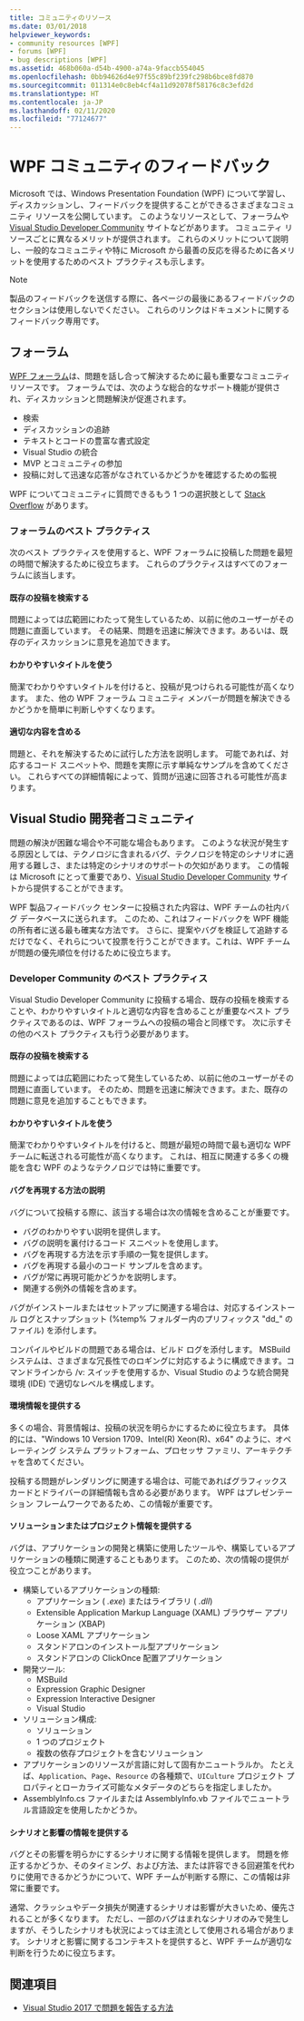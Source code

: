 ```yaml
---
title: コミュニティのリソース
ms.date: 03/01/2018
helpviewer_keywords:
- community resources [WPF]
- forums [WPF]
- bug descriptions [WPF]
ms.assetid: 468b060a-d54b-4900-a74a-9faccb554045
ms.openlocfilehash: 0bb94626d4e97f55c89bf239fc298b6bce8fd870
ms.sourcegitcommit: 011314e0c8eb4cf4a11d92078f58176c8c3efd2d
ms.translationtype: HT
ms.contentlocale: ja-JP
ms.lasthandoff: 02/11/2020
ms.locfileid: "77124677"
---
```

# <a name="wpf-community-feedback"></a>WPF コミュニティのフィードバック

Microsoft では、Windows Presentation Foundation (WPF) について学習し、ディスカッションし、フィードバックを提供することができるさまざまなコミュニティ リソースを公開しています。 このようなリソースとして、フォーラムや [Visual Studio Developer Community](https://developercommunity.visualstudio.com/) サイトなどがあります。 コミュニティ リソースごとに異なるメリットが提供されます。 これらのメリットについて説明し、一般的なコミュニティや特に Microsoft から最善の反応を得るために各メリットを使用するためのベスト プラクティスも示します。

> [!NOTE]
> 製品のフィードバックを送信する際に、各ページの最後にあるフィードバックのセクションは使用しないでください。 これらのリンクはドキュメントに関するフィードバック専用です。

## <a name="forums"></a>フォーラム

[WPF フォーラム](https://social.msdn.microsoft.com/Forums/vstudio/home?forum=wpf)は、問題を話し合って解決するために最も重要なコミュニティ リソースです。 フォーラムでは、次のような総合的なサポート機能が提供され、ディスカッションと問題解決が促進されます。

- 検索
- ディスカッションの追跡
- テキストとコードの豊富な書式設定
- Visual Studio の統合
- MVP とコミュニティの参加
- 投稿に対して迅速な応答がなされているかどうかを確認するための監視

WPF についてコミュニティに質問できるもう 1 つの選択肢として [Stack Overflow](https://stackoverflow.com/questions/tagged/wpf) があります。

### <a name="forum-best-practices"></a>フォーラムのベスト プラクティス

次のベスト プラクティスを使用すると、WPF フォーラムに投稿した問題を最短の時間で解決するために役立ちます。 これらのプラクティスはすべてのフォーラムに該当します。

#### <a name="search-existing-posts"></a>既存の投稿を検索する

問題によっては広範囲にわたって発生しているため、以前に他のユーザーがその問題に直面しています。 その結果、問題を迅速に解決できます。あるいは、既存のディスカッションに意見を追加できます。

#### <a name="use-meaningful-titles"></a>わかりやすいタイトルを使う

簡潔でわかりやすいタイトルを付けると、投稿が見つけられる可能性が高くなります。 また、他の WPF フォーラム コミュニティ メンバーが問題を解決できるかどうかを簡単に判断しやすくなります。

#### <a name="include-appropriate-content"></a>適切な内容を含める

問題と、それを解決するために試行した方法を説明します。 可能であれば、対応するコード スニペットや、問題を実際に示す単純なサンプルを含めてください。 これらすべての詳細情報によって、質問が迅速に回答される可能性が高まります。

## <a name="visual-studio-developer-community"></a>Visual Studio 開発者コミュニティ

問題の解決が困難な場合や不可能な場合もあります。 このような状況が発生する原因としては、テクノロジに含まれるバグ、テクノロジを特定のシナリオに適用する難しさ、または特定のシナリオのサポートの欠如があります。 この情報は Microsoft にとって重要であり、[Visual Studio Developer Community](https://developercommunity.visualstudio.com/) サイトから提供することができます。

WPF 製品フィードバック センターに投稿された内容は、WPF チームの社内バグ データベースに送られます。 このため、これはフィードバックを WPF 機能の所有者に送る最も確実な方法です。 さらに、提案やバグを検証して追跡するだけでなく、それらについて投票を行うことができます。これは、WPF チームが問題の優先順位を付けるために役立ちます。

### <a name="developer-community-best-practices"></a>Developer Community のベスト プラクティス

Visual Studio Developer Community に投稿する場合、既存の投稿を検索することや、わかりやすいタイトルと適切な内容を含めることが重要なベスト プラクティスであるのは、WPF フォーラムへの投稿の場合と同様です。 次に示すその他のベスト プラクティスも行う必要があります。

#### <a name="search-existing-posts"></a>既存の投稿を検索する

問題によっては広範囲にわたって発生しているため、以前に他のユーザーがその問題に直面しています。 そのため、問題を迅速に解決できます。また、既存の問題に意見を追加することもできます。

#### <a name="use-meaningful-titles"></a>わかりやすいタイトルを使う

簡潔でわかりやすいタイトルを付けると、問題が最短の時間で最も適切な WPF チームに転送される可能性が高くなります。 これは、相互に関連する多くの機能を含む WPF のようなテクノロジでは特に重要です。

#### <a name="describe-how-to-reproduce-your-bug"></a>バグを再現する方法の説明

バグについて投稿する際に、該当する場合は次の情報を含めることが重要です。

- バグのわかりやすい説明を提供します。
- バグの説明を裏付けるコード スニペットを使用します。
- バグを再現する方法を示す手順の一覧を提供します。
- バグを再現する最小のコード サンプルを含めます。
- バグが常に再現可能かどうかを説明します。
- 関連する例外の情報を含めます。

 バグがインストールまたはセットアップに関連する場合は、対応するインストール ログとスナップショット (%temp% フォルダー内のプリフィックス "dd_" のファイル) を添付します。

 コンパイルやビルドの問題である場合は、ビルド ログを添付します。 MSBuild システムは、さまざまな冗長性でのロギングに対応するように構成できます。コマンドラインから /v: スイッチを使用するか、Visual Studio のような統合開発環境 (IDE) で適切なレベルを構成します。

#### <a name="provide-environment-information"></a>環境情報を提供する

多くの場合、背景情報は、投稿の状況を明らかにするために役立ちます。 具体的には、"Windows 10 Version 1709、Intel(R) Xeon(R)、x64" のように、オペレーティング システム プラットフォーム、プロセッサ ファミリ、アーキテクチャを含めてください。

投稿する問題がレンダリングに関連する場合は、可能であればグラフィックス カードとドライバーの詳細情報も含める必要があります。 WPF はプレゼンテーション フレームワークであるため、この情報が重要です。

#### <a name="provide-solution-or-project-information"></a>ソリューションまたはプロジェクト情報を提供する

バグは、アプリケーションの開発と構築に使用したツールや、構築しているアプリケーションの種類に関連することもあります。 このため、次の情報の提供が役立つことがあります。

- 構築しているアプリケーションの種類:
  - アプリケーション ( *.exe*) またはライブラリ ( *.dll*)
  - Extensible Application Markup Language (XAML) ブラウザー アプリケーション (XBAP)
  - Loose XAML アプリケーション
  - スタンドアロンのインストール型アプリケーション
  - スタンドアロンの ClickOnce 配置アプリケーション
- 開発ツール:
  - MSBuild
  - Expression Graphic Designer
  - Expression Interactive Designer
  - Visual Studio
- ソリューション構成:
  - ソリューション
  - 1 つのプロジェクト
  - 複数の依存プロジェクトを含むソリューション
- アプリケーションのリソースが言語に対して固有かニュートラルか。 たとえば、`Application`、`Page`、`Resource` の各種類で、`UICulture` プロジェクト プロパティとローカライズ可能なメタデータのどちらを指定しましたか。
- AssemblyInfo.cs ファイルまたは AssemblyInfo.vb ファイルでニュートラル言語設定を使用したかどうか。

#### <a name="provide-scenario-and-impact-information"></a>シナリオと影響の情報を提供する

バグとその影響を明らかにするシナリオに関する情報を提供します。 問題を修正するかどうか、そのタイミング、および方法、または許容できる回避策を代わりに使用できるかどうかについて、WPF チームが判断する際に、この情報は非常に重要です。

通常、クラッシュやデータ損失が関連するシナリオは影響が大きいため、優先されることが多くなります。 ただし、一部のバグはまれなシナリオのみで発生しますが、そうしたシナリオも状況によっては主流として使用される場合があります。 シナリオと影響に関するコンテキストを提供すると、WPF チームが適切な判断を行うために役立ちます。

## <a name="see-also"></a>関連項目

- [Visual Studio 2017 で問題を報告する方法](/visualstudio/ide/how-to-report-a-problem-with-visual-studio)
